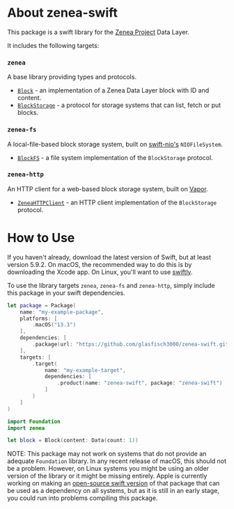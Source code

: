 # About zenea-swift
This package is a swift library for the [Zenea Project](https://github.com/glasfisch3000/zenea) Data Layer.

It includes the following targets:

### `zenea`
A base library providing types and protocols.
- [`Block`](Sources/zenea/Block.swift) - an implementation of a Zenea Data Layer block with ID and content.
- [`BlockStorage`](Sources/zenea/BlockStorage.swift) - a protocol for storage systems that can list, fetch or put blocks.

### `zenea-fs`
A local-file-based block storage system, built on [swift-nio's](https://github.com/apple/swift-nio) `NIOFileSystem`.
- [`BlockFS`](Sources/zenea-fs/BlockFS.swift) - a file system implementation of the `BlockStorage` protocol.

### `zenea-http`
An HTTP client for a web-based block storage system, built on [Vapor](https://github.com/vapor/vapor).
- [`ZeneaHTTPClient`](Sources/zenea-http/ZeneaHTTPClient.swift) - an HTTP client implementation of the `BlockStorage` protocol.

# How to Use
If you haven't already, download the latest version of Swift, but at least version 5.9.2. On macOS, the recommended way to do this is by downloading the Xcode app. On Linux, you'll want to use [swiftly](https://github.com/swift-server/swiftly).

To use the library targets `zenea`, `zenea-fs` and `zenea-http`, simply include this package in your swift dependencies.

```swift
let package = Package(
    name: "my-example-package",
    platforms: [
        .macOS("13.3")
    ],
    dependencies: [
        .package(url: "https://github.com/glasfisch3000/zenea-swift.git", from: "1.0.0-alpha6")
    ],
    targets: [
        .target(
            name: "my-example-target",
            dependencies: [
                .product(name: "zenea-swift", package: "zenea-swift")
            ]
        )
    ]
)
```

```swift
import Foundation
import zenea

let block = Block(content: Data(count: 1))
```

NOTE: This package may not work on systems that do not provide an adequate `Foundation` library. In any recent release of macOS, this should not be a problem. However, on Linux systems you might be using an older version of the library or it might be missing entirely. Apple is currently working on making an [open-source swift version](https://github.com/apple/swift-foundation) of that package that can be used as a dependency on all systems, but as it is still in an early stage, you could run into problems compiling this package.
